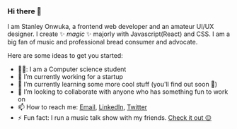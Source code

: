 ### Hi there 👋
I am Stanley Onwuka, a frontend web developer and an amateur UI/UX designer. I create ✨ _magic_ ✨ majorly with Javascript(React) and CSS. I am a big fan of music and professional bread consumer and advocate.

Here are some ideas to get you started:

- 🧑‍🎓: I am a Computer science student
- 🔭 I’m currently working for a startup
- 🌱 I’m currently learning some more cool stuff (you'll find out soon 🌚)
- 👯 I’m looking to collaborate with anyone who has something fun to work on
- 📫 How to reach me: [Email](kachi2505@yahoo.com), [LinkedIn](https://www.linkedin.com/in/stanley-onwuka-804a0218a/), [Twitter](https://twitter.com/callme5t4n5)
- ⚡ Fun fact: I run a music talk show with my friends. [Check it out 😉](https://opussessions.netlify.app/)
